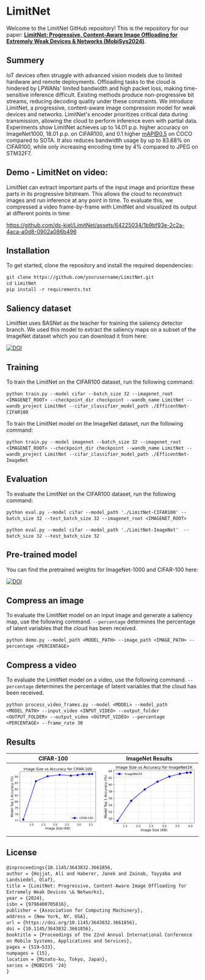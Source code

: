 # LimitNet
Welcome to the LimitNet GitHub repository! This is the repository for our paper: **[LimitNet: Progressive, Content-Aware Image Offloading for Extremely Weak Devices & Networks (MobiSys2024)](https://doi.org/10.1145/3643832.3661856)**.

## Summery

IoT devices often struggle with advanced vision models due to limited hardware and remote deployments. Offloading tasks to the cloud is hindered by LPWANs' limited bandwidth and high packet loss, making time-sensitive inference difficult. Existing methods produce non-progressive bit streams, reducing decoding quality under these constraints. We introduce LimitNet, a progressive, content-aware image compression model for weak devices and networks. LimitNet's encoder prioritizes critical data during transmission, allowing the cloud to perform inference even with partial data. Experiments show LimitNet achieves up to 14.01 p.p. higher accuracy on ImageNet1000, 18.01 p.p. on CIFAR100, and 0.1 higher mAP@0.5 on COCO compared to SOTA. It also reduces bandwidth usage by up to 83.68% on CIFAR100, while only increasing encoding time by 4% compared to JPEG on STM32F7.

## Demo - LimitNet on video:

LimitNet can extract important parts of the input image and prioritize these parts in its progressive bitstream. This allows the cloud to reconstruct images and run inference at any point in time. To evaluate this, we compressed a video frame-by-frame with LimitNet and visualized its output at different points in time:

https://github.com/ds-kiel/LimitNet/assets/64225034/1b9bf93e-2c2a-4aca-a0d8-0902a086b496

## Installation

To get started, clone the repository and install the required dependencies:

```
git clone https://github.com/yourusername/LimitNet.git
cd LimitNet
pip install -r requirements.txt
```



## Saliency dataset
LimitNet uses BASNet as the teacher for training the saliency detector branch. We used this model to extract the saliency maps on a subset of the ImageNet dataset which you can download it from here:

[![DOI](https://zenodo.org/badge/DOI/10.5281/zenodo.12206178.svg)](https://doi.org/10.5281/zenodo.12206178)



## Training

To train the LimitNet on the CIFAR100 dataset, run the following command:

```
python train.py --model cifar --batch_size 32 --imagenet_root <IMAGENET_ROOT> --checkpoint_dir checkpoint --wandb_name LimitNet --wandb_project LimitNet --cifar_classifier_model_path ./EfficentNet-CIFAR100
```
To train the LimitNet model on the ImageNet dataset, run the following command:

```
python train.py --model imagenet --batch_size 32 --imagenet_root <IMAGENET_ROOT> --checkpoint_dir checkpoint --wandb_name LimitNet --wandb_project LimitNet --cifar_classifier_model_path ./EfficentNet-ImageNet
```

## Evaluation

To evaluate the LimitNet on the CIFAR100 dataset, run the following command:

```
python eval.py --model cifar --model_path './LimitNet-CIFAR100' --batch_size 32 --test_batch_size 32 --imagenet_root <IMAGENET_ROOT> 
```

```
python eval.py --model cifar --model_path './LimitNet-ImageNet'  --batch_size 32 --test_batch_size 32
```


## Pre-trained model
You can find the pretrained weights for ImageNet-1000 and CIFAR-100 here:

[![DOI](https://zenodo.org/badge/DOI/10.5281/zenodo.12516726.svg)](https://doi.org/10.5281/zenodo.12516726)

## Compress an image
To evaluate the LimitNet model on an input image and generate a saliency map, use the following command. ``` --percentage ``` determines the percentage of latent variables that the cloud has been received.
```
python demo.py --model_path <MODEL_PATH> --image_path <IMAGE_PATH> --percentage <PERCENTAGE>
```

## Compress a video
To evaluate the LimitNet model on a video, use the following command. ``` --percentage ``` determines the percentage of latent variables that the cloud has been received. 

```
python process_video_frames.py --model <MODEL> --model_path <MODEL_PATH> --input_video <INPUT_VIDEO> --output_folder <OUTPUT_FOLDER> --output_video <OUTPUT_VIDEO> --percentage <PERCENTAGE> --frame_rate 30
```

## Results

| CIFAR-100 | ImageNet Results |
|-----------|------------------|
| ![CIFAR-100 Results](image_size_vs_accuracy_cifar-100.png) | ![ImageNet Results](image_size_vs_accuracy_imagenet1k.png) |

## License

```
@inproceedings{10.1145/3643832.3661856,
author = {Hojjat, Ali and Haberer, Janek and Zainab, Tayyaba and Landsiedel, Olaf},
title = {LimitNet: Progressive, Content-Aware Image Offloading for Extremely Weak Devices \& Networks},
year = {2024},
isbn = {9798400705816},
publisher = {Association for Computing Machinery},
address = {New York, NY, USA},
url = {https://doi.org/10.1145/3643832.3661856},
doi = {10.1145/3643832.3661856},
booktitle = {Proceedings of the 22nd Annual International Conference on Mobile Systems, Applications and Services},
pages = {519–533},
numpages = {15},
location = {Minato-ku, Tokyo, Japan},
series = {MOBISYS '24}
}
```